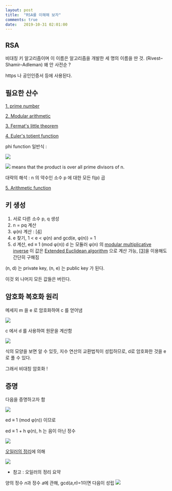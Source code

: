 ```yaml
---
layout: post
title:  "RSA를 이해해 보자"
comments: true
date:   2019-10-31 02:01:00
---
```



## RSA

비대칭 키 알고리즘이며 이 이름은 알고리즘을 개발한 세 명의 이름을 딴 것. (Rivest–Shamir–Adleman) 왜 안 사전순 ?

https 나 공인인증서 등에 사용된다.


## 필요한 산수

[1. prime number](https://en.wikipedia.org/wiki/Prime_number)

[2. Modular arithmetic](https://en.wikipedia.org/wiki/Modular_arithmetic)

[3. Fermat's little theorem](https://en.wikipedia.org/wiki/Fermat%27s_little_theorem)

[4. Euler's totient function](https://en.wikipedia.org/wiki/Euler%27s_totient_function)

phi function 일반식 :

![](https://wikimedia.org/api/rest_v1/media/math/render/svg/bb6b6388ded7d1e160a3bd82b60c5b593947088a)

![](https://wikimedia.org/api/rest_v1/media/math/render/svg/db9ca515a95b78400d283a268dc9cd2db92be3a6)
means that the product is over all prime divisors of n.

대략의 해석 : n 의 약수인 소수 p 에 대한 모든 f(p) 곱

[5. Arithmetic function](https://en.wikipedia.org/wiki/Arithmetic_function#Notation)


## 키 생성

1. 서로 다른 소수 p, q 생성
2. n = pq 계산
3. φ(n) 계산 : [[4]](https://en.wikipedia.org/wiki/Euler%27s_totient_function)
4. e 찾기, 1 < e < φ(n) and gcd(e, φ(n)) = 1
5. d 계산, ed ≡ 1 (mod φ(n))
   d 는 모듈러 φ(n) 의 [modular multiplicative inverse](https://en.wikipedia.org/wiki/Modular_multiplicative_inverse)
   이 값은 [Extended Euclidean algorithm](https://en.wikipedia.org/wiki/Extended_Euclidean_algorithm) 으로 계산 가능,
   [[3]](https://en.wikipedia.org/wiki/Fermat%27s_little_theorem)을 이용해도 간단히 구해짐
   

(n, d) 는 private key, (n, e) 는 public key 가 된다.

이것 외 나머지 모든 값들은 버린다.


## 암호화 복호화 원리

메세지 m 을 e 로 암호화하여 c 를 얻어냄

![](https://wikimedia.org/api/rest_v1/media/math/render/svg/fbfc70524a1ad983e6f3aac51226b9ca92fefb10)


c 에서 d 를 사용하여 원문을 계산함

![](https://wikimedia.org/api/rest_v1/media/math/render/svg/10227461ee5f4784484f082d744ba5b8c468668c)


식의 모양을 보면 알 수 있듯, 지수 연산의 교환법칙이 성립하므로, d로 암호화한 것을 e로 풀 수 있다.

그래서 비대칭 암호화 !


## 증명

다음을 증명하고자 함

![](https://wikimedia.org/api/rest_v1/media/math/render/svg/f72f4e12cb96fa6c740de9940360de534506b35e)

ed ≡ 1 (mod φ(n)) 이므로

ed ≡ 1 + h φ(n), h 는 음이 아닌 정수

![](https://wikimedia.org/api/rest_v1/media/math/render/svg/577156a9d4b06941c54f394e1577b3356058916b)

[오일러의 정리](https://en.wikipedia.org/wiki/Euler%27s_theorem)에 의해

![](https://wikimedia.org/api/rest_v1/media/math/render/svg/7d7e379ba0635438a23bf9cc46cbe07080b94113)



* 참고 : 오일러의 정리 요약

양의 정수 𝑛과 정수 𝑎에 관해, gcd(𝑎,𝑛)=1이면 다음이 성립
![](https://wikimedia.org/api/rest_v1/media/math/render/svg/2e818f3f88d3e71e569f171dd86f31e1903fdc55)
